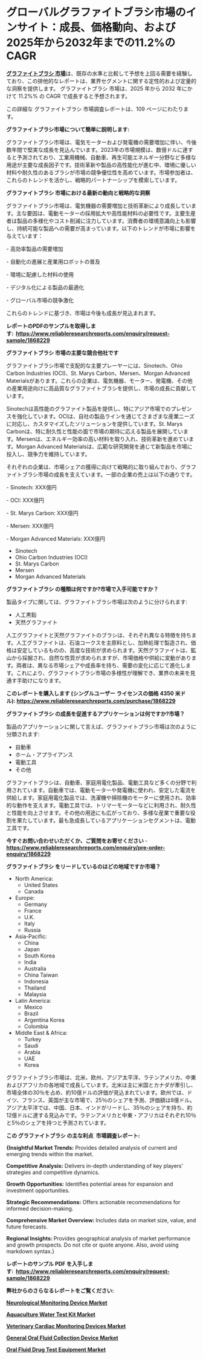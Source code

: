 <p><h1>グローバルグラファイトブラシ市場のインサイト：成長、価格動向、および2025年から2032年までの11.2%のCAGR</h1></p><p data-sourcepos="1:1-1:157"><strong><a href="https://www.reliableresearchreports.com/graphite-brushes-r1868229?utm_campaign=107&utm_medium=36&utm_source=Github&utm_content=ia&utm_term=08032025&utm_id=graphite-brushes">グラファイトブラシ 市場</a></strong>は、既存の水準と比較して予想を上回る需要を経験しており、この排他的なレポートは、業界セグメントに関する定性的および定量的な洞察を提供します。 グラファイトブラシ 市場は、2025 年から 2032 年にかけて 11.2%% の CAGR で成長すると予想されます。</p>
<p data-sourcepos="3:1-3:50">この詳細な グラファイトブラシ 市場調査レポートは、109 ページにわたります。</p>
<p><strong>グラファイトブラシ市場について簡単に説明します:</strong></p>
<p><p>グラファイトブラシ市場は、電気モーターおよび発電機の需要増加に伴い、今後数年間で堅実な成長を見込んでいます。2023年の市場規模は、数億ドルに達すると予測されており、工業用機械、自動車、再生可能エネルギー分野など多様な用途が主要な成長因子です。技術革新や製品の高性能化が進む中、環境に優しい材料や耐久性のあるブラシが市場の競争優位性を高めています。市場参加者は、これらのトレンドを活かし、戦略的パートナーシップを模索しています。</p></p>
<p><strong>グラファイトブラシ 市場における最新の動向と戦略的な洞察</strong></p>
<p><p>グラファイトブラシ市場は、電気機器の需要増加と技術革新により成長しています。主な要因は、電動モーターの採用拡大や高性能材料の必要性です。主要生産者は製品の多様化やコスト削減に注力しています。消費者の環境意識向上も影響し、持続可能な製品への需要が高まっています。以下のトレンドが市場に影響を与えています：</p><p>- 高効率製品の需要増加</p><p>- 自動化の進展と産業用ロボットの普及</p><p>- 環境に配慮した材料の使用</p><p>- デジタル化による製品の最適化</p><p>- グローバル市場の競争激化</p><p>これらのトレンドに基づき、市場は今後も成長が見込まれます。</p></p>
<p><strong>レポートのPDFのサンプルを取得します</strong><strong>:&nbsp;&nbsp;<a href="https://www.reliableresearchreports.com/enquiry/request-sample/1868229?utm_campaign=107&utm_medium=36&utm_source=Github&utm_content=ia&utm_term=08032025&utm_id=graphite-brushes">https://www.reliableresearchreports.com/enquiry/request-sample/1868229</a></strong></p>
<p><strong>グラファイトブラシ 市場の主要な競合他社です</strong></p>
<p><p>グラファイトブラシ市場で支配的な主要プレーヤーには、Sinotech、Ohio Carbon Industries (OCI)、St. Marys Carbon、Mersen、Morgan Advanced Materialsがあります。これらの企業は、電気機器、モーター、発電機、その他の産業用途向けに高品質なグラファイトブラシを提供し、市場の成長に貢献しています。</p><p>Sinotechは高性能のグラファイト製品を提供し、特にアジア市場でのプレゼンスを強化しています。OCIは、自社の製品ラインを通じてさまざまな産業ニーズに対応し、カスタマイズしたソリューションを提供しています。St. Marys Carbonは、特に耐久性と性能の面で市場の期待に応える製品を展開しています。Mersenは、エネルギー効率の高い材料を取り入れ、技術革新を進めています。Morgan Advanced Materialsは、広範な研究開発を通じて新製品を市場に投入し、競争力を維持しています。</p><p>それぞれの企業は、市場シェアの獲得に向けて戦略的に取り組んでおり、グラファイトブラシ市場の成長を支えています。一部の企業の売上は以下の通りです。</p><p>- Sinotech: XXX億円</p><p>- OCI: XXX億円</p><p>- St. Marys Carbon: XXX億円</p><p>- Mersen: XXX億円</p><p>- Morgan Advanced Materials: XXX億円</p></p>
<p><ul><li>Sinotech</li><li>Ohio Carbon Industries (OCI)</li><li>St. Marys Carbon</li><li>Mersen</li><li>Morgan Advanced Materials</li></ul></p>
<p><strong>グラファイトブラシ の種類は何ですか?市場で入手可能ですか？</strong></p>
<p>製品タイプに関しては、グラファイトブラシ市場は次のように分けられます:</p>
<p><ul><li>人工黒鉛</li><li>天然グラファイト</li></ul></p>
<p><p>人工グラファイトと天然グラファイトのブラシは、それぞれ異なる特徴を持ちます。人工グラファイトは、石油コークスを主原料とし、加熱処理で製造され、価格は安定しているものの、高度な技術が求められます。天然グラファイトは、鉱山から採掘され、自然な性質が求められますが、市場価格や供給に変動があります。両者は、異なる市場シェアや成長率を持ち、需要の変化に応じて進化します。これにより、グラファイトブラシ市場の多様性が理解でき、業界の未来を見通す手助けになります。</p></p>
<p><strong>このレポートを購入します (シングルユーザー ライセンスの価格 4350 米ドル):&nbsp;<a href="https://www.reliableresearchreports.com/purchase/1868229?utm_campaign=107&utm_medium=36&utm_source=Github&utm_content=ia&utm_term=08032025&utm_id=graphite-brushes">https://www.reliableresearchreports.com/purchase/1868229</a></strong></p>
<p><strong>グラファイトブラシ の成長を促進するアプリケーションは何ですか?市場？</strong></p>
<p>製品のアプリケーションに関して言えば、グラファイトブラシ市場は次のように分類されます:</p>
<p><ul><li>自動車</li><li>ホーム・アプライアンス</li><li>電動工具</li><li>その他</li></ul></p>
<p><p>グラファイトブラシは、自動車、家庭用電化製品、電動工具など多くの分野で利用されています。自動車では、電動モーターや発電機に使われ、安定した電流を供給します。家庭用電化製品では、洗濯機や掃除機のモーターに使用され、効率的な動作を支えます。電動工具では、トリマーモーターなどに利用され、耐久性と性能を向上させます。その他の用途にも広がっており、多様な産業で重要な役割を果たしています。最も急成長しているアプリケーションセグメントは、電動工具です。</p></p>
<p><strong>今すぐお問い合わせいただくか、ご質問をお寄せください</strong><strong>&nbsp;</strong>-<strong><a href="https://www.reliableresearchreports.com/enquiry/pre-order-enquiry/1868229?utm_campaign=107&utm_medium=36&utm_source=Github&utm_content=ia&utm_term=08032025&utm_id=graphite-brushes">https://www.reliableresearchreports.com/enquiry/pre-order-enquiry/1868229</a></strong></p>
<p><strong>グラファイトブラシ をリードしているのはどの地域ですか市場？</strong></p>
<p><ul>
    <li>
        North America:
        <ul>
            <li>United States</li>
            <li>Canada</li>
        </ul>
    </li>
    <li>
        Europe:
        <ul>
            <li>Germany</li>
            <li>France</li>
            <li>U.K.</li>
            <li>Italy</li>
            <li>Russia</li>
        </ul>
    </li>
    <li>
        Asia-Pacific:
        <ul>
            <li>China</li>
            <li>Japan</li>
            <li>South Korea</li>
            <li>India</li>
            <li>Australia</li>
            <li>China Taiwan</li>
            <li>Indonesia</li>
            <li>Thailand</li>
            <li>Malaysia</li>
        </ul>
    </li>
    <li>
        Latin America:
        <ul>
            <li>Mexico</li>
            <li>Brazil</li>
            <li>Argentina Korea</li>
            <li>Colombia</li>
        </ul>
    </li>
    <li>
        Middle East & Africa:
        <ul>
            <li>Turkey</li>
            <li>Saudi</li>
            <li>Arabia</li>
            <li>UAE</li>
            <li>Korea</li>
        </ul>
    </li>
    </ul></p>
<p><p>グラファイトブラシ市場は、北米、欧州、アジア太平洋、ラテンアメリカ、中東およびアフリカの各地域で成長しています。北米は主に米国とカナダが牽引し、市場全体の30％を占め、約10億ドルの評価が見込まれています。欧州では、ドイツ、フランス、英国が主な市場で、25％のシェアを予測、評価額は8億ドル。アジア太平洋では、中国、日本、インドがリードし、35％のシェアを持ち、約12億ドルに達する見込みです。ラテンアメリカと中東・アフリカはそれぞれ10％と5％のシェアを持つと予測されています。</p></p>
<p><strong>この グラファイトブラシ の主な利点&nbsp; 市場調査レポート:</strong></p>
<p><strong>{Insightful Market Trends:</strong> Provides detailed analysis of current and emerging trends within the market.</p>
<p><strong>Competitive Analysis:</strong> Delivers in-depth understanding of key players' strategies and competitive dynamics.</p>
<p><strong>Growth Opportunities:</strong> Identifies potential areas for expansion and investment opportunities.</p>
<p><strong>Strategic Recommendations:</strong> Offers actionable recommendations for informed decision-making.</p>
<p><strong>Comprehensive Market Overview: </strong>Includes data on market size, value, and future forecasts.</p>
<p><strong>Regional Insights: </strong>Provides geographical analysis of market performance and growth prospects. Do not cite or quote anyone. Also, avoid using markdown syntax.}</p>
<p><strong>レポートのサンプル PDF を入手します:&nbsp;</strong><strong>&nbsp;<a href="https://www.reliableresearchreports.com/enquiry/request-sample/1868229?utm_campaign=107&utm_medium=36&utm_source=Github&utm_content=ia&utm_term=08032025&utm_id=graphite-brushes">https://www.reliableresearchreports.com/enquiry/request-sample/1868229</a></strong></p>
<p></p>
<p></p>
<p></p>
<p></p>
<p><strong>弊社からのさらなるレポートをご覧ください:</strong></p>
<p><strong><p><a href="https://github.com/pilukypalis/Market-Research-Report-List-1/blob/main/neurological-monitoring-device-market.md?utm_campaign=107&utm_medium=36&utm_source=Github&utm_content=ia&utm_term=08032025&utm_id=graphite-brushes">Neurological Monitoring Device Market</a></p><p><a href="https://github.com/jugutstam/Market-Research-Report-List-1/blob/main/aquaculture-water-test-kit-market.md?utm_campaign=107&utm_medium=36&utm_source=Github&utm_content=ia&utm_term=08032025&utm_id=graphite-brushes">Aquaculture Water Test Kit Market</a></p><p><a href="https://github.com/zakkistuey/Market-Research-Report-List-1/blob/main/veterinary-cardiac-monitoring-devices-market.md?utm_campaign=107&utm_medium=36&utm_source=Github&utm_content=ia&utm_term=08032025&utm_id=graphite-brushes">Veterinary Cardiac Monitoring Devices Market</a></p><p><a href="https://github.com/siertnamba7u/Market-Research-Report-List-1/blob/main/general-oral-fluid-collection-device-market.md?utm_campaign=107&utm_medium=36&utm_source=Github&utm_content=ia&utm_term=08032025&utm_id=graphite-brushes">General Oral Fluid Collection Device Market</a></p><p><a href="https://github.com/boyertrull4r/Market-Research-Report-List-1/blob/main/oral-fluid-drug-test-equipment-market.md?utm_campaign=107&utm_medium=36&utm_source=Github&utm_content=ia&utm_term=08032025&utm_id=graphite-brushes">Oral Fluid Drug Test Equipment Market</a></p></strong></p>